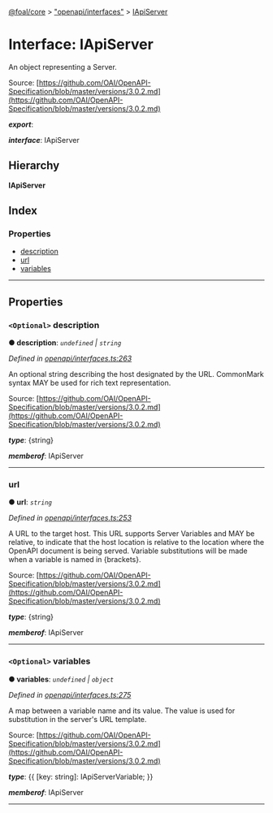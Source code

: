 [@foal/core](../README.md) > ["openapi/interfaces"](../modules/_openapi_interfaces_.md) > [IApiServer](../interfaces/_openapi_interfaces_.iapiserver.md)

# Interface: IApiServer

An object representing a Server.

Source: [https://github.com/OAI/OpenAPI-Specification/blob/master/versions/3.0.2.md](https://github.com/OAI/OpenAPI-Specification/blob/master/versions/3.0.2.md)

*__export__*: 

*__interface__*: IApiServer

## Hierarchy

**IApiServer**

## Index

### Properties

* [description](_openapi_interfaces_.iapiserver.md#description)
* [url](_openapi_interfaces_.iapiserver.md#url)
* [variables](_openapi_interfaces_.iapiserver.md#variables)

---

## Properties

<a id="description"></a>

### `<Optional>` description

**● description**: *`undefined` \| `string`*

*Defined in [openapi/interfaces.ts:263](https://github.com/FoalTS/foal/blob/70cc46bd/packages/core/src/openapi/interfaces.ts#L263)*

An optional string describing the host designated by the URL. CommonMark syntax MAY be used for rich text representation.

Source: [https://github.com/OAI/OpenAPI-Specification/blob/master/versions/3.0.2.md](https://github.com/OAI/OpenAPI-Specification/blob/master/versions/3.0.2.md)

*__type__*: {string}

*__memberof__*: IApiServer

___
<a id="url"></a>

###  url

**● url**: *`string`*

*Defined in [openapi/interfaces.ts:253](https://github.com/FoalTS/foal/blob/70cc46bd/packages/core/src/openapi/interfaces.ts#L253)*

A URL to the target host. This URL supports Server Variables and MAY be relative, to indicate that the host location is relative to the location where the OpenAPI document is being served. Variable substitutions will be made when a variable is named in {brackets}.

Source: [https://github.com/OAI/OpenAPI-Specification/blob/master/versions/3.0.2.md](https://github.com/OAI/OpenAPI-Specification/blob/master/versions/3.0.2.md)

*__type__*: {string}

*__memberof__*: IApiServer

___
<a id="variables"></a>

### `<Optional>` variables

**● variables**: *`undefined` \| `object`*

*Defined in [openapi/interfaces.ts:275](https://github.com/FoalTS/foal/blob/70cc46bd/packages/core/src/openapi/interfaces.ts#L275)*

A map between a variable name and its value. The value is used for substitution in the server's URL template.

Source: [https://github.com/OAI/OpenAPI-Specification/blob/master/versions/3.0.2.md](https://github.com/OAI/OpenAPI-Specification/blob/master/versions/3.0.2.md)

*__type__*: {{ \[key: string\]: IApiServerVariable; }}

*__memberof__*: IApiServer

___

